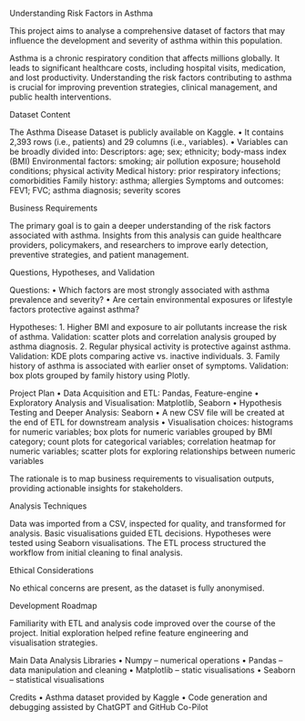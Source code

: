 Understanding Risk Factors in Asthma

This project aims to analyse a comprehensive dataset of factors that may influence the development and severity of asthma within this population.

Asthma is a chronic respiratory condition that affects millions globally. It leads to significant healthcare costs, including hospital visits, medication, and lost productivity. Understanding the risk factors contributing to asthma is crucial for improving prevention strategies, clinical management, and public health interventions.

Dataset Content

The Asthma Disease Dataset is publicly available on Kaggle.
	•	It contains 2,393 rows (i.e., patients) and 29 columns (i.e., variables).
	•	Variables can be broadly divided into:
Descriptors: age; sex; ethnicity; body-mass index (BMI)
Environmental factors: smoking; air pollution exposure; household conditions; physical activity
Medical history: prior respiratory infections; comorbidities
Family history: asthma; allergies
Symptoms and outcomes: FEV1; FVC; asthma diagnosis; severity scores

Business Requirements

The primary goal is to gain a deeper understanding of the risk factors associated with asthma. Insights from this analysis can guide healthcare providers, policymakers, and researchers to improve early detection, preventive strategies, and patient management.

Questions, Hypotheses, and Validation

Questions:
	•	Which factors are most strongly associated with asthma prevalence and severity?
	•	Are certain environmental exposures or lifestyle factors protective against asthma?

Hypotheses:
	1.	Higher BMI and exposure to air pollutants increase the risk of asthma.
Validation: scatter plots and correlation analysis grouped by asthma diagnosis.
	2.	Regular physical activity is protective against asthma.
Validation: KDE plots comparing active vs. inactive individuals.
	3.	Family history of asthma is associated with earlier onset of symptoms.
Validation: box plots grouped by family history using Plotly.

Project Plan
	•	Data Acquisition and ETL: Pandas, Feature-engine
	•	Exploratory Analysis and Visualisation: Matplotlib, Seaborn
	•	Hypothesis Testing and Deeper Analysis: Seaborn
	•	A new CSV file will be created at the end of ETL for downstream analysis
	•	Visualisation choices: histograms for numeric variables; box plots for numeric variables grouped by BMI category; count plots for categorical variables; correlation heatmap for numeric variables; scatter plots for exploring relationships between numeric variables

The rationale is to map business requirements to visualisation outputs, providing actionable insights for stakeholders.

Analysis Techniques

Data was imported from a CSV, inspected for quality, and transformed for analysis. Basic visualisations guided ETL decisions. Hypotheses were tested using Seaborn visualisations. The ETL process structured the workflow from initial cleaning to final analysis.

Ethical Considerations

No ethical concerns are present, as the dataset is fully anonymised.

Development Roadmap

Familiarity with ETL and analysis code improved over the course of the project. Initial exploration helped refine feature engineering and visualisation strategies.

Main Data Analysis Libraries
	•	Numpy – numerical operations
	•	Pandas – data manipulation and cleaning
	•	Matplotlib – static visualisations
	•	Seaborn – statistical visualisations

Credits
	•	Asthma dataset provided by Kaggle
	•	Code generation and debugging assisted by ChatGPT and GitHub Co-Pilot